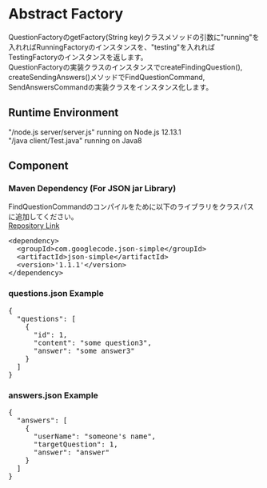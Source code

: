 # Abstract Factory
QuestionFactoryのgetFactory(String key)クラスメソッドの引数に"running"を入れればRunningFactoryのインスタンスを、"testing"を入れればTestingFactoryのインスタンスを返します。         
QuestionFactoryの実装クラスのインスタンスでcreateFindingQuestion(), createSendingAnswers()メソッドでFindQuestionCommand, SendAnswersCommandの実装クラスをインスタンス化します。      


## Runtime Environment
"/node.js server/server.js" running on Node.js 12.13.1        
"/java client/Test.java" running on Java8

## Component

### Maven Dependency (For JSON jar Library)
FindQuestionCommandのコンパイルをために以下のライブラリをクラスパスに追加してください。      
[Repository Link](https://mvnrepository.com/artifact/com.googlecode.json-simple/json-simple/1.1.1)
<pre>
&ltdependency&gt    
  &ltgroupId&gtcom.googlecode.json-simple&lt/groupId&gt    
  &ltartifactId&gtjson-simple&lt/artifactId&gt
  &ltversion>'1.1.1'&lt/version&gt   
&lt/dependency>
</pre>


### questions.json Example
<pre>
{    
  "questions": [    
    {    
      "id": 1,    
      "content": "some question3",    
      "answer": "some answer3"    
    }    
  ]    
}    
</pre>

### answers.json Example
<pre>
{
  "answers": [
    {
      "userName": "someone's name",
      "targetQuestion": 1,
      "answer": "answer"
    }
  ]
}
</pre>
